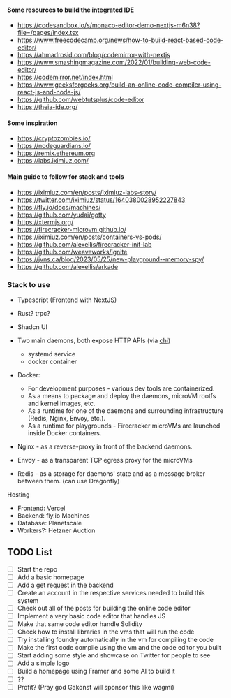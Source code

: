 #### Some resources to build  the integrated IDE
- https://codesandbox.io/s/monaco-editor-demo-nextjs-m6n38?file=/pages/index.tsx
- https://www.freecodecamp.org/news/how-to-build-react-based-code-editor/
- https://ahmadrosid.com/blog/codemirror-with-nextjs
- https://www.smashingmagazine.com/2022/01/building-web-code-editor/
- https://codemirror.net/index.html
- https://www.geeksforgeeks.org/build-an-online-code-compiler-using-react-js-and-node-js/
- https://github.com/webtutsplus/code-editor
- https://theia-ide.org/

#### Some inspiration
- https://cryptozombies.io/
- https://nodeguardians.io/
- https://remix.ethereum.org
- https://labs.iximiuz.com/

#### Main guide to follow for stack and tools
- https://iximiuz.com/en/posts/iximiuz-labs-story/
- https://twitter.com/iximiuz/status/1640380028952227843
- https://fly.io/docs/machines/
- https://github.com/yudai/gotty
- https://xtermjs.org/
- https://firecracker-microvm.github.io/
- https://iximiuz.com/en/posts/containers-vs-pods/
- https://github.com/alexellis/firecracker-init-lab
- https://github.com/weaveworks/ignite
- https://jvns.ca/blog/2023/05/25/new-playground--memory-spy/
- https://github.com/alexellis/arkade
### Stack to use
- Typescript (Frontend with NextJS)
- Rust? trpc?
- Shadcn UI
- Two main daemons, both expose HTTP APIs (via [chi](https://github.com/go-chi/chi))
	- systemd service
	- docker container
- Docker:
	- For development purposes - various dev tools are containerized.
	- As a means to package and deploy the daemons, microVM rootfs and kernel images, etc.
	- As a runtime for one of the daemons and surrounding infrastructure (Redis, Nginx, Envoy, etc.).
	- As a runtime for playgrounds - Firecracker microVMs are launched inside Docker containers.

- Nginx - as a reverse-proxy in front of the backend daemons.
- Envoy - as a transparent TCP egress proxy for the microVMs
- Redis - as a storage for daemons' state and as a message broker between them. (can use Dragonfly)

Hosting
- Frontend: Vercel
- Backend: fly.io Machines
- Database: Planetscale
- Workers?: Hetzner Auction


## TODO List

- [ ] Start the repo
- [ ] Add a basic homepage
- [ ] Add a get request in the backend
- [ ] Create an account in the respective services needed to build this system
- [ ] Check out all of the posts for building the online code editor
- [ ] Implement a very basic code editor that handles JS
- [ ] Make that same code editor handle Solidity
- [ ] Check how to install libraries in the vms that will run the code
- [ ] Try installing foundry automatically in the vm for compiling the code
- [ ] Make the first code compile using the vm and the code editor you built
- [ ] Start adding some style and showcase on Twitter for people to see
- [ ] Add a simple logo
- [ ] Build a homepage using Framer and some AI to build it
- [ ] ??
- [ ] Profit? (Pray god Gakonst will sponsor this like wagmi)
